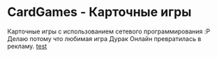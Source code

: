 # CardGames - Карточные игры
Карточные игры с использованием сетевого программирования :P
Делаю потому что любимая игра Дурак Онлайн превратилась в рекламу.
<a href="http://pvscc.ru">test</a>
